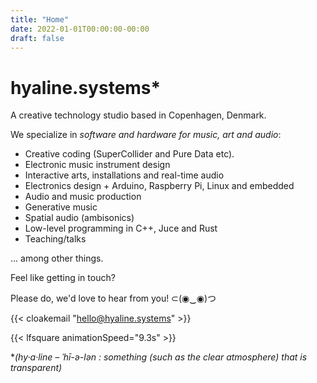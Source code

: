 ```yaml
---
title: "Home"
date: 2022-01-01T00:00:00-00:00
draft: false
---
```


# hyaline.systems*

A creative technology studio based in Copenhagen, Denmark.

We specialize in *software and hardware for music, art and audio*: 

- Creative coding (SuperCollider and Pure Data etc).
- Electronic music instrument design
- Interactive arts, installations and real-time audio
- Electronics design + Arduino, Raspberry Pi, Linux and embedded
- Audio and music production
- Generative music
- Spatial audio (ambisonics)
- Low-level programming in C++, Juce and Rust
- Teaching/talks

... among other things.

Feel like getting in touch? 

Please do, we'd love to hear from you! ⊂(◉‿◉)つ

{{< cloakemail "hello@hyaline.systems" >}}

{{< lfsquare animationSpeed="9.3s" >}}

*_(hy·​a·​line – ˈhī-ə-lən : something (such as the clear atmosphere) that is transparent)_

